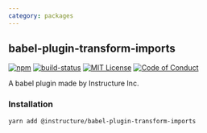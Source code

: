 ```yaml
---
category: packages
---
```


## babel-plugin-transform-imports

[![npm][npm]][npm-url]
[![build-status][build-status]][build-status-url]
[![MIT License][license-badge]][LICENSE]
[![Code of Conduct][coc-badge]][coc]

A babel plugin made by Instructure Inc.

### Installation

```sh
yarn add @instructure/babel-plugin-transform-imports
```

[npm]: https://img.shields.io/npm/v/@instructure/babel-plugin-transform-imports.svg
[npm-url]: https://npmjs.com/package/@instructure/babel-plugin-transform-imports

[build-status]: https://travis-ci.org/instructure/instructure-ui.svg?branch=master
[build-status-url]: https://travis-ci.org/instructure/instructure-ui "Travis CI"

[license-badge]: https://img.shields.io/npm/l/instructure-ui.svg?style=flat-square
[license]: https://github.com/instructure/instructure-ui/blob/master/LICENSE

[coc-badge]: https://img.shields.io/badge/code%20of-conduct-ff69b4.svg?style=flat-square
[coc]: https://github.com/instructure/instructure-ui/blob/master/CODE_OF_CONDUCT.md
